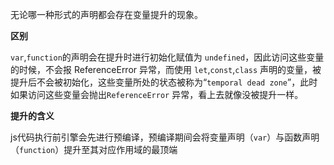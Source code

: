无论哪一种形式的声明都会存在变量提升的现象。



**区别**

`var`,`function`的声明会在提升时进行初始化赋值为 `undefined`，因此访问这些变量的时候，不会报 ReferenceError 异常，而使用 `let`,`const`,`class` 声明的变量，被提升后不会被初始化，这些变量所处的状态被称为“`temporal dead zone`”，此时如果访问这些变量会抛出`ReferenceError` 异常，看上去就像没被提升一样。



**提升的含义**

js代码执行前引擎会先进行预编译，预编译期间会将变量声明（`var`）与函数声明（`function`）提升至其对应作用域的最顶端

